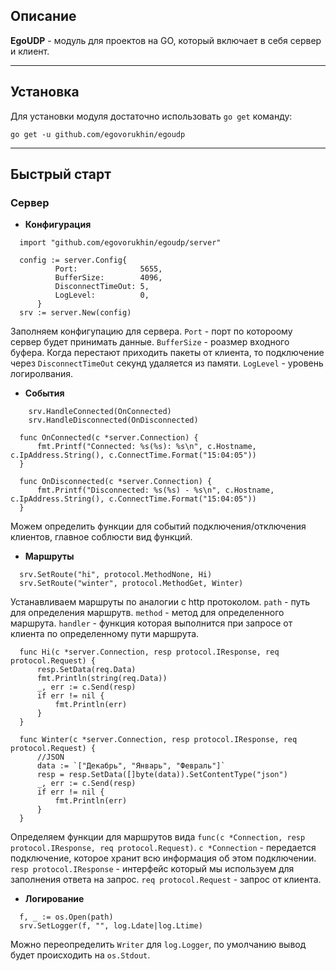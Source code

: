 ## **Описание**

**EgoUDP** - модуль для проектов на GO, который включает в себя сервер и клиент.

---

## **Установка**

Для установки модуля доcтаточно использовать `go get` команду:
```
go get -u github.com/egovorukhin/egoudp
```
---
## **Быстрый старт**

### Сервер
* **Конфигурация**

```golang
  import "github.com/egovorukhin/egoudp/server"

  config := server.Config{
          Port:              5655,
          BufferSize:        4096,
          DisconnectTimeOut: 5,
          LogLevel:          0,
      }
  srv := server.New(config)
```
Заполняем конфигупацию для сервера. `Port` - порт по котороому сервер будет принимать данные. `BufferSize` - роазмер входного буфера. Когда перестают приходить пакеты от клиента, то подключение через `DisconnectTimeOut` секунд удаляется из памяти. `LogLevel` - уровень логиролвания.

* **События**
```golang
	srv.HandleConnected(OnConnected)
	srv.HandleDisconnected(OnDisconnected)
```
```golang
  func OnConnected(c *server.Connection) {
      fmt.Printf("Connected: %s(%s): %s\n", c.Hostname, c.IpAddress.String(), c.ConnectTime.Format("15:04:05"))
  }

  func OnDisconnected(c *server.Connection) {
      fmt.Printf("Disconnected: %s(%s) - %s\n", c.Hostname, c.IpAddress.String(), c.ConnectTime.Format("15:04:05"))
  }
```
Можем определить функции для событий подключения/отключения клиентов, главное соблюсти вид функций.

* **Маршруты**
```
  srv.SetRoute("hi", protocol.MethodNone, Hi)
  srv.SetRoute("winter", protocol.MethodGet, Winter)
```
Устанавливаем маршруты по аналогии с http протоколом. `path` - путь для определения маршрутв. `method` - метод для определенного маршрута. `handler` - функция которая выполнится при запросе от клиента по определенному пути маршрута.
```
  func Hi(c *server.Connection, resp protocol.IResponse, req protocol.Request) {
      resp.SetData(req.Data)
      fmt.Println(string(req.Data))
      _, err := c.Send(resp)
      if err != nil {
          fmt.Println(err)
      }
  }

  func Winter(c *server.Connection, resp protocol.IResponse, req protocol.Request) {
      //JSON
      data := `["Декабрь", "Январь", "Февраль"]`
      resp = resp.SetData([]byte(data)).SetContentType("json")
      _, err := c.Send(resp)
      if err != nil {
          fmt.Println(err)
      }
  }
```
Определяем функции для маршрутов вида `func(c *Connection, resp protocol.IResponse, req protocol.Request)`. `c *Connection` - передается подключение, которое хранит всю информация об этом подключении. `resp protocol.IResponse` - интерфейс который мы используем для заполнения ответа на запрос. `req protocol.Request` - запрос от клиента.

* **Логирование**
```
  f, _ := os.Open(path)
  srv.SetLogger(f, "", log.Ldate|log.Ltime)
```
Можно переопределить `Writer` для `log.Logger`, по умолчанию вывод будет происходить на `os.Stdout`.